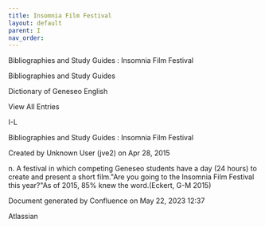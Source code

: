 ```yaml
---
title: Insomnia Film Festival
layout: default
parent: I
nav_order:
---
```


Bibliographies and Study Guides : Insomnia Film Festival

Bibliographies and Study Guides

Dictionary of Geneseo English

View All Entries

I-L

Bibliographies and Study Guides : Insomnia Film Festival

Created by  Unknown User (jve2) on Apr 28, 2015

n. A festival in which competing Geneseo students have a day (24 hours) to create and present a short film.&quot;Are you going to the Insomnia Film Festival this year?&quot;As of 2015, 85% knew the word.(Eckert, G-M 2015)

Document generated by Confluence on May 22, 2023 12:37

Atlassian

